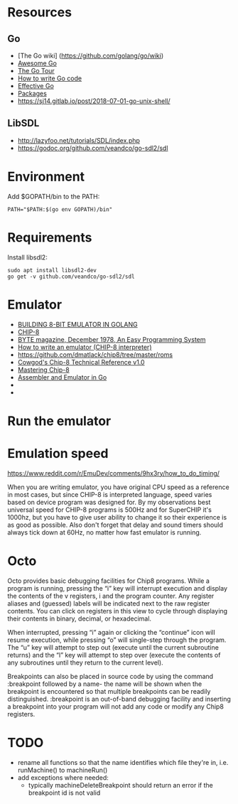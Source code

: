 # Resources
## Go
- [The Go wiki] (https://github.com/golang/go/wiki)
- [Awesome Go](https://awesome-go.com/)
- [The Go Tour](http://tour.golang.org/)
- [How to write Go code](https://golang.org/doc/code.html)
- [Effective Go](https://golang.org/doc/effective_go.html)
- [Packages](https://golang.org/pkg/)
- https://sj14.gitlab.io/post/2018-07-01-go-unix-shell/

## LibSDL
- http://lazyfoo.net/tutorials/SDL/index.php
- https://godoc.org/github.com/veandco/go-sdl2/sdl

# Environment
Add $GOPATH/bin to the PATH:
```
PATH="$PATH:$(go env GOPATH)/bin"
```

# Requirements
Install libsdl2:
```
sudo apt install libsdl2-dev
go get -v github.com/veandco/go-sdl2/sdl
```

# Emulator
- [BUILDING 8-BIT EMULATOR IN GOLANG](https://engineering.wpengine.com/building-8-bit-emulator-in-golang/)
- [CHIP-8](https://en.wikipedia.org/wiki/CHIP-8)
- [BYTE magazine, December 1978, An Easy Programming System](https://archive.org/details/byte-magazine-1978-12/page/n109)
- [How to write an emulator (CHIP-8 interpreter)](http://www.multigesture.net/articles/how-to-write-an-emulator-chip-8-interpreter/)
- https://github.com/dmatlack/chip8/tree/master/roms
- [Cowgod's Chip-8 Technical Reference v1.0](http://devernay.free.fr/hacks/chip8/C8TECH10.HTM)
- [Mastering Chip-8](http://mattmik.com/files/chip8/mastering/chip8.html)
- [Assembler and Emulator in Go](https://massung.github.io/CHIP-8/)
- [](https://colineberhardt.github.io/wasm-rust-chip8/web/)
- [](https://johnearnest.github.io/Octo/)


# Run the emulator

# Emulation speed
https://www.reddit.com/r/EmuDev/comments/9hx3ry/how_to_do_timing/

When you are writing emulator, you have original CPU speed as a reference in most cases, but since CHIP-8 is interpreted language, speed varies based on device program was designed for. By my observations best universal speed for CHIP-8 programs is 500Hz and for SuperCHIP it's 1000hz, but you have to give user ability to change it so their experience is as good as possible. Also don't forget that delay and sound timers should always tick down at 60Hz, no matter how fast emulator is running.

# Octo
Octo provides basic debugging facilities for Chip8 programs. While a program is running, pressing the “i” key will interrupt execution and display the contents of the v registers, i and the program counter. Any register aliases and (guessed) labels will be indicated next to the raw register contents. You can click on registers in this view to cycle through displaying their contents in binary, decimal, or hexadecimal.

When interrupted, pressing “i” again or clicking the “continue” icon will resume execution, while pressing “o” will single-step through the program. The “u” key will attempt to step out (execute until the current subroutine returns) and the “l” key will attempt to step over (execute the contents of any subroutines until they return to the current level).

Breakpoints can also be placed in source code by using the command :breakpoint followed by a name- the name will be shown when the breakpoint is encountered so that multiple breakpoints can be readily distinguished. :breakpoint is an out-of-band debugging facility and inserting a breakpoint into your program will not add any code or modify any Chip8 registers.

# TODO
- rename all functions so that the name identifies which file they're in, i.e. runMachine() to machineRun()
- add exceptions where needed:
  - typically machineDeleteBreakpoint should return an error if the breakpoint id is not valid
